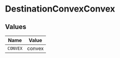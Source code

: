 # DestinationConvexConvex


## Values

| Name     | Value    |
| -------- | -------- |
| `CONVEX` | convex   |